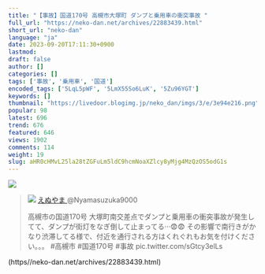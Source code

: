 ```yaml
---
title: "【事故】国道170号 高槻市大塚町 ダンプと乗用車の衝突事故 "
full_url: "https://neko-dan.net/archives/22883439.html"
short_url: "neko-dan"
language: "ja"
date: 2023-09-20T17:11:30+0900
lastmod: 
draft: false
author: []
categories: []
tags: ['事故', '乗用車', '国道']
encoded_tags: ['5LqL5pWF', '5LmX55So6LuK', '5Zu96YGT']
keywords: []
thumbnail: "https://livedoor.blogimg.jp/neko_dan/imgs/3/e/3e94e216.png"
popular: 98
latest: 696
trend: 676
featured: 646
views: 1902
comments: 114
weight: 19
slug: aHR0cHMvL25la28tZGFuLm5ldC9hcmNoaXZlcy8yMjg4MzQzOS5odG1s
---
```


![](https://livedoor.blogimg.jp/neko_dan/imgs/3/e/3e94e216.png)

<blockquote id='twibody2GpfQczCw9'> <p> <img src='https//livedoor.blogimg.jp/neko_dan/imgs/2/5/25052563.jpg'> <a href='https//twitter.com/Nyamasuzuka9000/status/1704391033717756303' target='_blank'>えぬやま </a> @Nyamasuzuka9000 </p> <p id='twitext2GpfQczCw9'> 高槻市の国道170号 大塚町南交差点でダンプと乗用車の衝突事故が発生してて、ダンプが街灯をなぎ倒して止まってる···😨😨 その影響で南行きがかなり渋滞してる様で、付近を通行される方はくれぐれもお気を付けください。。。 #高槻市 #国道170号 #事故 pic.twitter.com/sGtcy3elLs </p> </blockquote> 

(https//neko-dan.net/archives/22883439.html)
